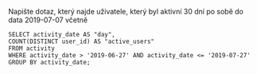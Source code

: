 Napište dotaz, který najde uživatele, který byl aktivní 30 dní po sobě do data 2019-07-07 včetně

    SELECT activity_date AS "day",
    COUNT(DISTINCT user_id) AS "active_users"
    FROM activity
    WHERE activity_date > '2019-06-27' AND activity_date <= '2019-07-27'
    GROUP BY activity_date;